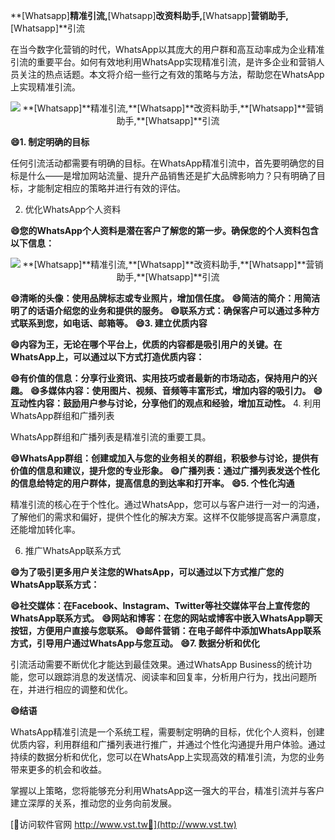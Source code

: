 **[Whatsapp]**精准引流,**[Whatsapp]**改资料助手,**[Whatsapp]**营销助手,**[Whatsapp]**引流

在当今数字化营销的时代，WhatsApp以其庞大的用户群和高互动率成为企业精准引流的重要平台。如何有效地利用WhatsApp实现精准引流，是许多企业和营销人员关注的热点话题。本文将介绍一些行之有效的策略与方法，帮助您在WhatsApp上实现精准引流。

 <center><img src="https://vst.tw/MP4/tuiguang/png/1.png" alt="**[Whatsapp]**精准引流,**[Whatsapp]**改资料助手,**[Whatsapp]**营销助手,**[Whatsapp]**引流"></center>

**😄1. 制定明确的目标**

任何引流活动都需要有明确的目标。在WhatsApp精准引流中，首先要明确您的目标是什么——是增加网站流量、提升产品销售还是扩大品牌影响力？只有明确了目标，才能制定相应的策略并进行有效的评估。

2. 优化WhatsApp个人资料

**😄您的WhatsApp个人资料是潜在客户了解您的第一步。确保您的个人资料包含以下信息：**

 <center><img src="https://vst.tw/MP4/tuiguang/png/8.png" alt="**[Whatsapp]**精准引流,**[Whatsapp]**改资料助手,**[Whatsapp]**营销助手,**[Whatsapp]**引流"></center>

**😄清晰的头像：使用品牌标志或专业照片，增加信任度。**
**😄简洁的简介：用简洁明了的话语介绍您的业务和提供的服务。**
**😄联系方式：确保客户可以通过多种方式联系到您，如电话、邮箱等。**
**😄3. 建立优质内容**

**😄内容为王，无论在哪个平台上，优质的内容都是吸引用户的关键。在WhatsApp上，可以通过以下方式打造优质内容：**

**😄有价值的信息：分享行业资讯、实用技巧或者最新的市场动态，保持用户的兴趣。**
**😄多媒体内容：使用图片、视频、音频等丰富形式，增加内容的吸引力。**
**😄互动性内容：鼓励用户参与讨论，分享他们的观点和经验，增加互动性。**
4. 利用WhatsApp群组和广播列表

WhatsApp群组和广播列表是精准引流的重要工具。

**😄WhatsApp群组：创建或加入与您的业务相关的群组，积极参与讨论，提供有价值的信息和建议，提升您的专业形象。**
**😄广播列表：通过广播列表发送个性化的信息给特定的用户群体，提高信息的到达率和打开率。**
**😄5. 个性化沟通**

精准引流的核心在于个性化。通过WhatsApp，您可以与客户进行一对一的沟通，了解他们的需求和偏好，提供个性化的解决方案。这样不仅能够提高客户满意度，还能增加转化率。

6. 推广WhatsApp联系方式

**😄为了吸引更多用户关注您的WhatsApp，可以通过以下方式推广您的WhatsApp联系方式：**

**😄社交媒体：在Facebook、Instagram、Twitter等社交媒体平台上宣传您的WhatsApp联系方式。**
**😄网站和博客：在您的网站或博客中嵌入WhatsApp聊天按钮，方便用户直接与您联系。**
**😄邮件营销：在电子邮件中添加WhatsApp联系方式，引导用户通过WhatsApp与您互动。**
**😄7. 数据分析和优化**

引流活动需要不断优化才能达到最佳效果。通过WhatsApp Business的统计功能，您可以跟踪消息的发送情况、阅读率和回复率，分析用户行为，找出问题所在，并进行相应的调整和优化。

**😄结语**

WhatsApp精准引流是一个系统工程，需要制定明确的目标，优化个人资料，创建优质内容，利用群组和广播列表进行推广，并通过个性化沟通提升用户体验。通过持续的数据分析和优化，您可以在WhatsApp上实现高效的精准引流，为您的业务带来更多的机会和收益。

掌握以上策略，您将能够充分利用WhatsApp这一强大的平台，精准引流并与客户建立深厚的关系，推动您的业务向前发展。


[👻访问软件官网 http://www.vst.tw👻](http://www.vst.tw)
